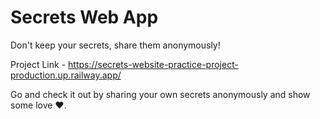 <h1>Secrets Web App</h1>
<p>Don't keep your secrets, share them anonymously!</p>

Project Link - <a href="https://secrets-website-practice-project-production.up.railway.app/" target="_blank">https://secrets-website-practice-project-production.up.railway.app/</a>

Go and check it out by sharing your own secrets anonymously and show some love ❤.
